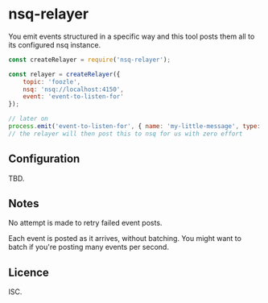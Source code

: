 # nsq-relayer

You emit events structured in a specific way and this tool posts them all to its configured nsq instance.

```js
const createRelayer = require('nsq-relayer');

const relayer = createRelayer({
	topic: 'foozle',
	nsq: 'nsq://localhost:4150',
	event: 'event-to-listen-for'
});

// later on
process.emit('event-to-listen-for', { name: 'my-little-message', type: 'cutie-mark' });
// the relayer will then post this to nsq for us with zero effort
```

## Configuration

TBD.

## Notes

No attempt is made to retry failed event posts.

Each event is posted as it arrives, without batching. You might want to batch if you're posting many events per second.

## Licence

ISC.
